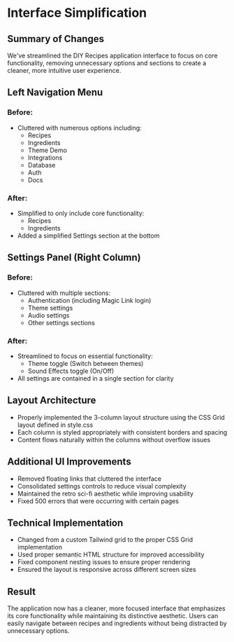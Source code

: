 # Interface Simplification

## Summary of Changes

We've streamlined the DIY Recipes application interface to focus on core functionality, removing unnecessary options and sections to create a cleaner, more intuitive user experience.

## Left Navigation Menu

### Before:
- Cluttered with numerous options including:
  - Recipes
  - Ingredients
  - Theme Demo
  - Integrations
  - Database
  - Auth
  - Docs

### After:
- Simplified to only include core functionality:
  - Recipes
  - Ingredients
- Added a simplified Settings section at the bottom

## Settings Panel (Right Column)

### Before:
- Cluttered with multiple sections:
  - Authentication (including Magic Link login)
  - Theme settings
  - Audio settings
  - Other settings sections

### After:
- Streamlined to focus on essential functionality:
  - Theme toggle (Switch between themes)
  - Sound Effects toggle (On/Off)
- All settings are contained in a single section for clarity

## Layout Architecture

- Properly implemented the 3-column layout structure using the CSS Grid layout defined in style.css
- Each column is styled appropriately with consistent borders and spacing
- Content flows naturally within the columns without overflow issues

## Additional UI Improvements

- Removed floating links that cluttered the interface
- Consolidated settings controls to reduce visual complexity
- Maintained the retro sci-fi aesthetic while improving usability
- Fixed 500 errors that were occurring with certain pages

## Technical Implementation

- Changed from a custom Tailwind grid to the proper CSS Grid implementation
- Used proper semantic HTML structure for improved accessibility
- Fixed component nesting issues to ensure proper rendering
- Ensured the layout is responsive across different screen sizes

## Result

The application now has a cleaner, more focused interface that emphasizes its core functionality while maintaining its distinctive aesthetic. Users can easily navigate between recipes and ingredients without being distracted by unnecessary options.